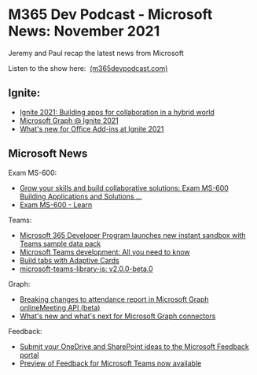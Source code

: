 # M365 Dev Podcast - Microsoft News: November 2021

Jeremy and Paul recap the latest news from Microsoft

Listen to the show here: 
[(m365devpodcast.com)](https://www.m365devpodcast.com/e/microsoft-news-november-2021/)
## Ignite: 

-   [Ignite 2021: Building apps for collaboration in a hybrid
    world](https://devblogs.microsoft.com/microsoft365dev/ignite-2021-building-apps-for-collaboration-in-a-hybrid-world/?WT.mc_id=M365-MVP-4025164)
-   [Microsoft Graph @ Ignite
    2021](https://devblogs.microsoft.com/microsoft365dev/microsoft-graph-ignite-2021/?WT.mc_id=M365-MVP-4025164)
-   [What's new for Office Add-ins at Ignite
    2021](https://devblogs.microsoft.com/microsoft365dev/whats-new-for-office-add-ins-at-ignite-2021/?WT.mc_id=M365-MVP-4025164)

## Microsoft News 

Exam MS-600:

-   [Grow your skills and build collaborative solutions: Exam MS-600
    Building Applications and Solutions
    \...](https://devblogs.microsoft.com/microsoft365dev/grow-your-skills-and-build-collaborative-solutions-exam-ms-600-building-applications-and-solutions-with-microsoft-365-core-services/?WT.mc_id=M365-MVP-4025164)
-   [Exam MS-600 -
    Learn](https://docs.microsoft.com/en-us/learn/certifications/exams/ms-600?WT.mc_id=M365-MVP-4025164)

Teams:

-   [Microsoft 365 Developer Program launches new instant sandbox with
    Teams sample data
    pack](https://devblogs.microsoft.com/microsoft365dev/microsoft-365-developer-program-launches-new-instant-sandbox-with-teams-sample-data-pack/?WT.mc_id=M365-MVP-4025164)
-   [Microsoft Teams development: All you need to
    know](https://devblogs.microsoft.com/microsoft365dev/microsoft-teams-development-all-you-need-to-know/?WT.mc_id=M365-MVP-4025164)
-   [Build tabs with Adaptive
    Cards](https://docs.microsoft.com/en-us/microsoftteams/platform/tabs/how-to/build-adaptive-card-tabs?WT.mc_id=M365-MVP-4025164)
-   [microsoft-teams-library-js:
    v2.0.0-beta.0](https://github.com/OfficeDev/microsoft-teams-library-js/blob/2.0-preview/CHANGELOG.md)

Graph:

-   [Breaking changes to attendance report in Microsoft Graph
    onlineMeeting API
    (beta)](https://devblogs.microsoft.com/microsoft365dev/breaking-changes-to-attendance-report-in-microsoft-graph-onlinemeeting-api-beta/?WT.mc_id=M365-MVP-4025164)
-   [What's new and what's next for Microsoft Graph
    connectors](https://techcommunity.microsoft.com/t5/microsoft-search-blog/what-s-new-and-what-s-next-for-microsoft-graph-connectors/ba-p/2913895?WT.mc_id=M365-MVP-4025164)

Feedback:

-   [Submit your OneDrive and SharePoint ideas to the Microsoft Feedback
    portal](https://techcommunity.microsoft.com/t5/microsoft-sharepoint-blog/submit-your-onedrive-and-sharepoint-ideas-to-the-microsoft/ba-p/2982918?WT.mc_id=M365-MVP-4025164)
-   [Preview of Feedback for Microsoft Teams now
    available](https://techcommunity.microsoft.com/t5/microsoft-teams-blog/preview-of-feedback-for-microsoft-teams-now-available/ba-p/2896845?WT.mc_id=M365-MVP-4025164)
